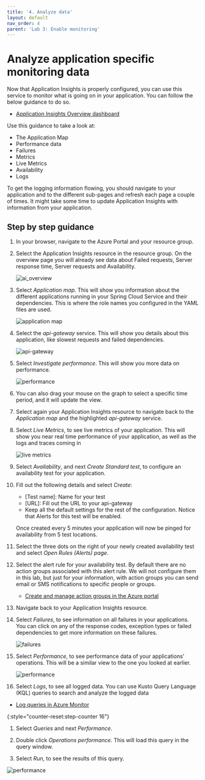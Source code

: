 ```yaml
---
title: '4. Analyze data'
layout: default
nav_order: 4
parent: 'Lab 3: Enable monitoring'
---
```


# Analyze application specific monitoring data

Now that Application Insights is properly configured, you can use this service to monitor what is going on in your application. You can follow the below guidance to do so.

- [Application Insights Overview dashboard](https://learn.microsoft.com/azure/azure-monitor/app/overview-dashboard)

Use this guidance to take a look at:
- The Application Map
- Performance data
- Failures
- Metrics
- Live Metrics
- Availability
- Logs

To get the logging information flowing, you should navigate to your application and to the different sub-pages and refresh each page a couple of times. It might take some time to update Application Insights with information from your application.

## Step by step guidance

1. In your browser, navigate to the Azure Portal and your resource group.

1. Select the Application Insights resource in the resource group. On the overview page you will already see data about Failed requests, Server response time, Server requests and Availability.

   ![ai_overview](../../images/ai_overview.png)

1. Select _Application map_. This will show you information about the different applications running in your Spring Cloud Service and their dependencies. This is where the role names you configured in the YAML files are used.

   ![application map](../../images/application-map.png)

1. Select the _api-gateway_ service. This will show you details about this application, like slowest requests and failed dependencies.

   ![api-gateway](../../images/api-gw.png)

1. Select _Investigate performance_. This will show you more data on performance. 

   ![performance](../../images/performance.png)

1. You can also drag your mouse on the graph to select a specific time period, and it will update the view.

1. Select again your Application Insights resource to navigate back to the _Application map_ and the highlighted _api-gateway_ service.

1. Select _Live Metrics_, to see live metrics of your application. This will show you near real time performance of your application, as well as the logs and traces coming in

   ![live metrics](../../images/live-metrics.png)

1. Select _Availability_, and next _Create Standard test_, to configure an availability test for your application.

1. Fill out the following details and select _Create_: 

   - [Test name]: Name for your test
   - [URL]: Fill out the URL to your api-gateway
   - Keep all the default settings for the rest of the configuration. Notice that Alerts for this test will be enabled.

   Once created every 5 minutes your application will now be pinged for availability from 5 test locations.

1. Select the three dots on the right of your newly created availability test and select _Open Rules (Alerts) page_.

1. Select the alert rule for your availability test. By default there are no action groups associated with this alert rule. We will not configure them in this lab, but just for your information, with action groups you can send email or SMS notifications to specific people or groups.
    
   - [Create and manage action groups in the Azure portal](https://docs.microsoft.com/en-us/azure/azure-monitor/alerts/action-groups) 

1. Navigate back to your Application Insights resource.

1. Select _Failures_, to see information on all failures in your applications. You can click on any of the response codes, exception types or failed dependencies to get more information on these failures.

   ![failures](../../images/failures.png)

1. Select _Performance_, to see performance data of your applications' operations. This will be a similar view to the one you looked at earlier.

   ![performance](../../images/performance2.png)

1.  Select _Logs_, to see all logged data. You can use Kusto Query Language (KQL) queries to search and analyze the logged data
    
   - [Log queries in Azure Monitor](https://docs.microsoft.com/en-us/azure/azure-monitor/logs/log-query-overview) 

{:style="counter-reset:step-counter 16"}
1.  Select _Queries_ and next _Performance_.

1.  Double click _Operations performance_. This will load this query in the query window.

1.  Select _Run_, to see the results of this query.

   ![performance](../../images/performance3.png)

